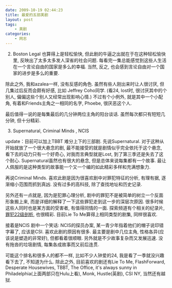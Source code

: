 ```yaml
---
date: 2009-10-19 02:44:23
title: 最爱的五部美剧
layout: post
tags:
    - 美剧
categories:
    - 网志
---
```


2. Boston Legal
也算得上是轻松愉快, 但此剧的牛逼之出就在于在这种轻松愉快里, 反映出了太多太多发人深省的社会问题. 每看完一集总能感觉到这些人生活在一个言论自由的国家是多么的幸福. 当然, 反之, 也会感到言论自由对一个国家的进步是多么的重要.

除此之外, 我和azalea一样, 没有反感的角色. 虽然有些人刚出来时让人很讨厌, 但几集过后反而会颇有好感, 比如 Jeffrey Coho同学. (看24, lost时, 很讨厌其中的个别人, 偏偏这些个别人又经常出现影响心情.) 不过有个小例外, 就是其中一个小配角, 有着和Friends主角之一相同的名字, Phoebe, 很厌恶这个人.

最后值得一说的是每集最后的几分钟两位主角的阳台谈话. 虽然每次都只有短短几分钟, 但十分精彩.

3. Supernatural, Criminal Minds , NCIS

update：目前可以加上TBBT
难分上下的三部剧.
先说Supernatural. 对于这种从开始就放了一个很大悬念的剧, 最不能接受的就是剧情似乎完全依托于这个悬念, 看下去的动力只有一个好奇心, 对我而言典型就是Lost, 到了第三季还是失去了这个耐心. Supernatural虽然也有很大的悬念, 但是总体来说每集都有一个故事. 最让人佩服的是这种类型的故事能一个又一个编的如此精彩多样和充满想象力.

再说Criminal Minds. 喜欢此剧是因为很喜欢剧中对罪犯特征的分析, 有理有据,  逐渐缩小范围而抓到真凶. 没有过多的高科技, 除了查找地址和历史记录.

另外还有一点就是, 因为是犯罪心理分析, 剧中的罪犯不是被简单的树立一个反面形象搬上来, 而是详细的解释了一下这些罪犯走到这一步的深层次原因. 很多时候这些人同时也是某方面的受害者, 有值得同情的一面. 探索频道有个相关的纪录片, <a href="http://v.youku.com/v_playlist/f2286882o1p0.html#" target="_blank">罪犯22级剖析</a>, 也很精彩. 目前Lie To Me算得上相同类型的剧集, 同样很喜欢.

接着是NCIS
剧中一个笑话: NCIS的探员办案, 某一青少年指着他们的帽子说印错字幕了, 应该是CSI.
喜欢此剧的原因有很多. 最主要是剧中几位主角, 性格各异(应该说是塑造的非常好), 但都看着很顺眼. 另外就是不少故事复杂而又发展迅速. 没有拖沓的垃圾剧情, 每集各成故事而又前后连贯.

可能这个排名和很多人的都不一样, 比如不少人钟爱的24, 我是看了一季就没兴趣看下去了, 不知道为什么.
除此之外, 目前喜欢的剧还有Lie To Me, FlashForward, Desperate Housewives, TBBT, The Office, it's always sunny in Philadelphia(上面两部只在Hulu上看), Monk, Hustle(英剧), CSI NY, 当然还有越狱.